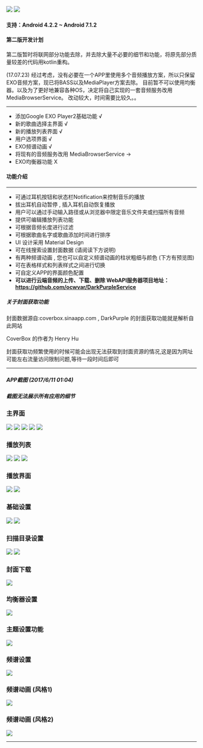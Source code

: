 ![](https://github.com/ocwvar/DarkPurple/blob/master/app/showcase/logo-nv.png) 
![](https://travis-ci.org/ocwvar/DarkPurple.svg?branch=dev) 

#### 支持：Android 4.2.2 ~ Android 7.1.2
#### 第二版开发计划
第二版暂时将联网部分功能去除，并去除大量不必要的细节和功能，将原先部分质量较差的代码用kotlin重构。

(17.07.23) 经过考虑，没有必要在一个APP里使用多个音频播放方案，所以只保留EXO音频方案，现已将BASS以及MediaPlayer方案去除。
目前暂不可以使用均衡器。以及为了更好地兼容各种OS，决定将自己实现的一套音频服务改用 MediaBrowserService。 改动较大，时间需要比较久。。

---
- 添加Google EXO Player2基础功能 √
- 新的歌曲选择主界面 √
- 新的播放列表界面 √
- 用户选项界面 √
- EXO频谱动画 √
- 将现有的音频服务改用 MediaBrowserService →
- EXO均衡器功能 X

#### 功能介绍

---
- 可通过耳机按钮和状态栏Notification来控制音乐的播放 
- 拔出耳机自动暂停 , 插入耳机自动恢复播放
- 用户可以通过手动输入路径或从浏览器中限定音乐文件夹或扫描所有音频
- 提供可编辑播放列表功能
- 可根据音频长度进行过滤
- 可根据歌曲名字或歌曲添加时间进行排序
- UI 设计采用 Material Design
- 可在线搜索设置封面数据 (请阅读下方说明)
- 有两种频谱动画 , 您也可以自定义频谱动画的柱状粗细与颜色 (下方有预览图)
- 可在表格样式和列表样式之间进行切换
- 可自定义APP的界面颜色配置
- **可以进行云端音频的上传、下载、删除 WebAPI服务器项目地址：https://github.com/ocwvar/DarkPurpleService**

##### 关于封面获取功能
封面数据源自:coverbox.sinaapp.com , DarkPurple 的封面获取功能就是解析自此网站

CoverBox 的作者为 Henry Hu

封面获取功频繁使用的时候可能会出现无法获取到封面资源的情况,这是因为网址可能左右流量访问限制问题,等待一段时间后即可

---

##### APP截图 (2017/6/11 01:04)
##### *截图无法展示所有应用的细节*

### 主界面<p></p>

![](https://github.com/ocwvar/DarkPurple/blob/dev/app/showcase/screenshots/musiclist_1.png)
![](https://github.com/ocwvar/DarkPurple/blob/dev/app/showcase/screenshots/musiclist_2.png)
![](https://github.com/ocwvar/DarkPurple/blob/dev/app/showcase/screenshots/musiclist_3.png)
![](https://github.com/ocwvar/DarkPurple/blob/dev/app/showcase/screenshots/musiclist_4.png)
![](https://github.com/ocwvar/DarkPurple/blob/dev/app/showcase/screenshots/musiclist_5.png)

### 播放列表<p></p>

![](https://github.com/ocwvar/DarkPurple/blob/dev/app/showcase/screenshots/playlist_1.png)
![](https://github.com/ocwvar/DarkPurple/blob/dev/app/showcase/screenshots/playlist_2.png)
![](https://github.com/ocwvar/DarkPurple/blob/dev/app/showcase/screenshots/playlist_detail.jpg)

### 播放界面<p></p>

![](https://github.com/ocwvar/DarkPurple/blob/dev/app/showcase/screenshots/playing_1.png)
![](https://github.com/ocwvar/DarkPurple/blob/dev/app/showcase/screenshots/playing_2.png)

### 基础设置<p></p>

![](https://github.com/ocwvar/DarkPurple/blob/dev/app/showcase/screenshots/setting_1.png)
![](https://github.com/ocwvar/DarkPurple/blob/dev/app/showcase/screenshots/setting_2.png)

### 扫描目录设置<p></p>

![](https://github.com/ocwvar/DarkPurple/blob/master/app/showcase/screenshots/scan.jpg)
![](https://github.com/ocwvar/DarkPurple/blob/master/app/showcase/screenshots/scan_2.jpg)

### 封面下载<p></p>

![](https://github.com/ocwvar/DarkPurple/blob/master/app/showcase/screenshots/cover.jpg)

### 均衡器设置<p></p>

![](https://github.com/ocwvar/DarkPurple/blob/master/app/showcase/screenshots/eq.jpg)

### 主题设置功能<p></p>

![](https://github.com/ocwvar/DarkPurple/blob/master/app/showcase/screenshots/setting_theme.jpg)

### 频谱设置<p></p>

![](https://github.com/ocwvar/DarkPurple/blob/master/app/showcase/screenshots/setting_sp.jpg)

### 频谱动画 (风格1)<p></p>

![](https://github.com/ocwvar/DarkPurple/blob/master/app/showcase/sp.gif)

### 频谱动画 (风格2)<p></p>

![](https://github.com/ocwvar/DarkPurple/blob/master/app/showcase/sp2.gif)

---


